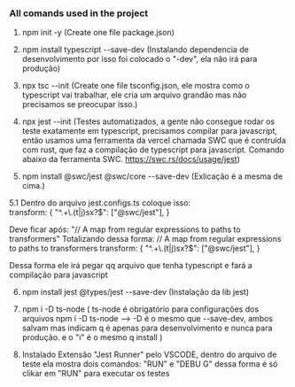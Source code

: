 ### All comands used in the project

1. npm init -y (Create one file package.json)

2. npm install typescript --save-dev (Instalando dependencia de desenvolvimento por isso foi colocado o "-dev", ela não irá para produção)

3. npx tsc --init (Create one file tsconfig.json, ele mostra como o typescript vai trabalhar, ele cria um arquivo grandão mas não precisamos se preocupar isso.)

4. npx jest --init 
(Testes automatizados, a gente não consegue rodar os teste exatamente em typescript, precisamos compilar para javascript, então usamos uma ferramenta da vercel chamada SWC que é contruída com rust, que faz a compilação de typescript para javascript. Comando abaixo da ferramenta SWC.
<https://swc.rs/docs/usage/jest>)

5. npm install @swc/jest @swc/core --save-dev (Exlicação é a mesma de cima.)

5.1 Dentro do arquivo jest.configs.ts coloque isso:   
    transform: {
      "^.+\\.(t|j)sx?$": ["@swc/jest"],
    }

 Deve ficar após: 
 "// A map from regular expressions to paths to transformers" 
 Totalizando dessa forma: 
   // A map from regular expressions to paths to transformers
    transform: {
      "^.+\\.(t|j)sx?$": ["@swc/jest"],
    }  

 Dessa forma ele irá pegar qq arquivo que tenha typescript e fará a compilação para javascript

 6. npm install jest @types/jest --save-dev (Instalação da lib jest)

 7. npm i -D ts-node (
   ts-node é obrigatório para configurações dos arquivos
   npm i -D ts-node --> -D é o mesmo que --save-dev, ambos salvam mas indicam q é apenas para desenvolvimento e nunca para produção. e o "i" é o mesmo q install
   )

8. Instalado Extensão "Jest Runner" pelo VSCODE, dentro do arquivo de teste ela mostra dois comandos: "RUN" e "DEBU
G" dessa forma é só clikar em "RUN" para executar os testes